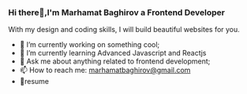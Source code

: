 ### Hi there👋,I'm Marhamat Baghirov a Frontend Developer 
With my design and coding skills, I will build beautiful websites for you.
- 🔭 I’m currently working on something cool;
- 🌱 I’m currently learning Advanced Javascript and Reactjs
- 💬 Ask me about anything related to frontend development;
- 📫 How to reach me: marhamatbaghirov@gmail.com
- 📝resume

